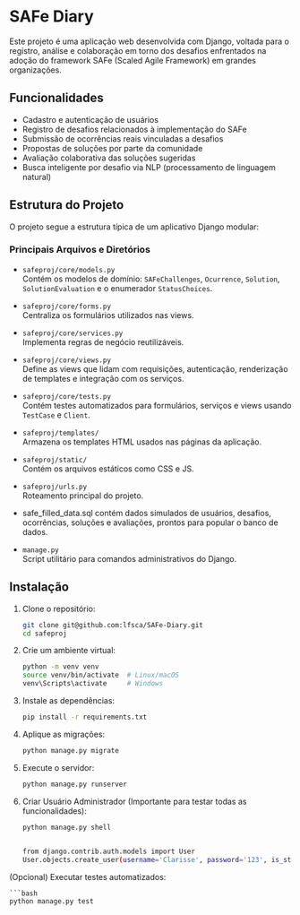 # SAFe Diary

Este projeto é uma aplicação web desenvolvida com Django, voltada para o registro, análise e colaboração em torno dos desafios enfrentados na adoção do framework SAFe (Scaled Agile Framework) em grandes organizações.

## Funcionalidades

- Cadastro e autenticação de usuários
- Registro de desafios relacionados à implementação do SAFe
- Submissão de ocorrências reais vinculadas a desafios
- Propostas de soluções por parte da comunidade
- Avaliação colaborativa das soluções sugeridas
- Busca inteligente por desafio via NLP (processamento de linguagem natural)

## Estrutura do Projeto

O projeto segue a estrutura típica de um aplicativo Django modular:

### Principais Arquivos e Diretórios

- `safeproj/core/models.py`  
  Contém os modelos de domínio: `SAFeChallenges`, `Ocurrence`, `Solution`, `SolutionEvaluation` e o enumerador `StatusChoices`.

- `safeproj/core/forms.py`  
  Centraliza os formulários utilizados nas views.

- `safeproj/core/services.py`  
  Implementa regras de negócio reutilizáveis.

- `safeproj/core/views.py`  
  Define as views que lidam com requisições, autenticação, renderização de templates e integração com os serviços.

- `safeproj/core/tests.py`  
  Contém testes automatizados para formulários, serviços e views usando `TestCase` e `Client`.

- `safeproj/templates/`  
  Armazena os templates HTML usados nas páginas da aplicação.

- `safeproj/static/`  
  Contém os arquivos estáticos como CSS e JS.

- `safeproj/urls.py`  
  Roteamento principal do projeto.

- safe_filled_data.sql contém dados simulados de usuários, desafios, ocorrências, soluções e avaliações, prontos para popular o banco de dados.

- `manage.py`  
  Script utilitário para comandos administrativos do Django.

## Instalação

1. Clone o repositório:

   ```bash
   git clone git@github.com:lfsca/SAFe-Diary.git
   cd safeproj

2. Crie um ambiente virtual:

	```bash
	python -m venv venv
	source venv/bin/activate  # Linux/macOS
	venv\Scripts\activate     # Windows

3. Instale as dependências:

	```bash
	pip install -r requirements.txt

4. Aplique as migrações:

	```bash
	python manage.py migrate

5. Execute o servidor:

	```bash
	python manage.py runserver

6. Criar Usuário Administrador (Importante para testar todas as funcionalidades):

	```bash
	python manage.py shell

		
	from django.contrib.auth.models import User
	User.objects.create_user(username='Clarisse', password='123', is_staff=True)


(Opcional) Executar testes automatizados:

	```bash
	python manage.py test
